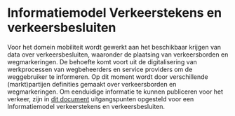 # Informatiemodel Verkeerstekens en verkeersbesluiten

Voor het domein mobiliteit wordt gewerkt aan het beschikbaar krijgen van data over verkeersbesluiten, waaronder de plaatsing van verkeersborden en wegmarkeringen. De behoefte komt voort uit de digitalisering van werkprocessen van wegbeheerders en service providers om de weggebruiker te informeren. Op dit moment wordt door verschillende (markt)partijen definities gemaakt over verkeersborden en wegmarkeringen. Om eenduidige informatie te kunnen publiceren voor het verkeer, zijn in [dit document](https://docs.crow.nl/verkeersborden/framework/) uitgangspunten opgesteld voor een Informatiemodel verkeerstekens en verkeersbesluiten.
